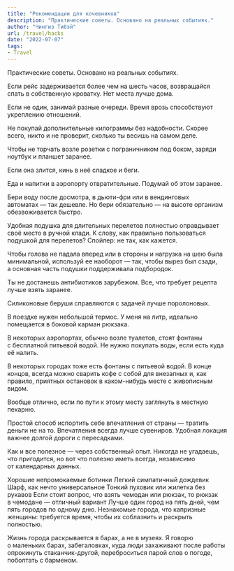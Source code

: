 ```yaml
---
title: "Рекомендации для кочевников"
description: "Практические советы. Основано на реальных событиях."
author: "Чингиз Тибэй"
url: /travel/hacks
date: "2022-07-07"
tags:
- Travel
---
```


<div class="container">

Практические советы. Основано на&nbsp;реальных событиях.

Если рейс задерживается более чем на&nbsp;шесть часов, возвращайся спать в&nbsp;собственную кроватку. Нет места лучше дома.

Если не&nbsp;один, занимай разные очереди. Время врозь способствуют укреплению отношений.

Не&nbsp;покупай дополнительные килограммы без надобности. Скорее всего, никто и&nbsp;не&nbsp;проверит, сколько ты&nbsp;весишь на&nbsp;самом деле.

Чтобы не&nbsp;торчать возле розетки с&nbsp;пограничником под боком, заряди ноутбук и&nbsp;планшет заранее.

Если она злится, кинь в&nbsp;неё сладкое и&nbsp;беги.

Еда и&nbsp;напитки в&nbsp;аэропорту отвратительные. Подумай об&nbsp;этом заранее.

Бери воду после досмотра, в&nbsp;дьюти-фри или в&nbsp;вендинговых автоматах&nbsp;&mdash; так дешевле. Но&nbsp;бери обязательно&nbsp;&mdash; на&nbsp;высоте организм обезвоживается быстро.

Удобная подушка для длительных перелетов полностью оправдывает своё место в&nbsp;ручной клади. К&nbsp;слову, как правильно пользоваться подушкой для перелетов? Спойлер: не&nbsp;так, как кажется.

Чтобы голова не&nbsp;падала вперед или в&nbsp;стороны и&nbsp;нагрузка на&nbsp;шею была минимальной, используй ее&nbsp;наоборот&nbsp;&mdash; так, чтобы вырез был сзади, а&nbsp;основная часть подушки поддерживала подбородок.

Ты&nbsp;не&nbsp;достанешь антибиотиков зарубежом. Все, что требует рецепта лучше взять заранее.

Силиконовые беруши справляются с&nbsp;задачей лучше поролоновых.

В&nbsp;поездке нужен небольшой термос. У&nbsp;меня на&nbsp;литр, идеально помещается в&nbsp;боковой карман рюкзака.

В&nbsp;некоторых аэропортах, обычно возле туалетов, стоят фонтаны с&nbsp;бесплатной питьевой водой. Не&nbsp;нужно покупать воды, если есть куда её&nbsp;налить.

В&nbsp;некоторых городах тоже есть фонтаны с&nbsp;питьевой водой. В&nbsp;конце концов, всегда можно сварить кофе с&nbsp;собой для внезапных&nbsp;и, как правило, приятных остановок в&nbsp;каком-нибудь месте с&nbsp;живописным видом.

Вообще отлично, если по&nbsp;пути к&nbsp;этому месту заглянуть в&nbsp;местную пекарню.

Простой способ испортить себе впечатления от&nbsp;страны&nbsp;&mdash; тратить деньги не&nbsp;на&nbsp;то. Впечатления всегда лучше сувениров. Удобная локация важнее долгой дороги с&nbsp;пересадками.

Как и&nbsp;все полезное&nbsp;&mdash; через собственный опыт. Никогда не&nbsp;угадаешь, что пригодится, но&nbsp;вот что полезно иметь всегда, независимо от&nbsp;календарных данных.

Хорошие непромокаемые ботинки
Легкий симпатичный дождевик
Шарф, как нечто универсальное
Тонкий пуховик или жилетка без рукавов
Если стоит вопрос, что взять чемодан или рюкзак, то&nbsp;рюкзак в&nbsp;чемодане&nbsp;&mdash; отличный вариант
Лучше один город на&nbsp;пять дней, чем пять городов по&nbsp;одному дню. Незнакомые города, что капризные женщины: требуется время, чтобы их&nbsp;соблазнить и&nbsp;раскрыть полностью.

Жизнь города раскрывается в&nbsp;барах, а&nbsp;не&nbsp;в&nbsp;музеях. Я&nbsp;говорю о&nbsp;маленьких барах, забегаловках, куда люди захаживают после работы опрокинуть стаканчик-другой, переброситься парой слов о&nbsp;погоде, поболтать с&nbsp;барменом.

</div>